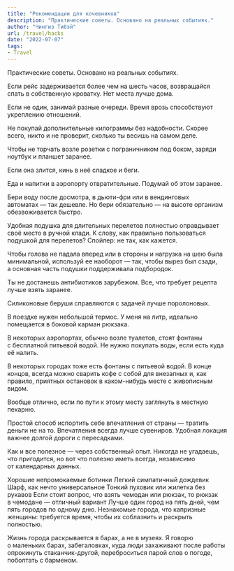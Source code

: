 ```yaml
---
title: "Рекомендации для кочевников"
description: "Практические советы. Основано на реальных событиях."
author: "Чингиз Тибэй"
url: /travel/hacks
date: "2022-07-07"
tags:
- Travel
---
```


<div class="container">

Практические советы. Основано на&nbsp;реальных событиях.

Если рейс задерживается более чем на&nbsp;шесть часов, возвращайся спать в&nbsp;собственную кроватку. Нет места лучше дома.

Если не&nbsp;один, занимай разные очереди. Время врозь способствуют укреплению отношений.

Не&nbsp;покупай дополнительные килограммы без надобности. Скорее всего, никто и&nbsp;не&nbsp;проверит, сколько ты&nbsp;весишь на&nbsp;самом деле.

Чтобы не&nbsp;торчать возле розетки с&nbsp;пограничником под боком, заряди ноутбук и&nbsp;планшет заранее.

Если она злится, кинь в&nbsp;неё сладкое и&nbsp;беги.

Еда и&nbsp;напитки в&nbsp;аэропорту отвратительные. Подумай об&nbsp;этом заранее.

Бери воду после досмотра, в&nbsp;дьюти-фри или в&nbsp;вендинговых автоматах&nbsp;&mdash; так дешевле. Но&nbsp;бери обязательно&nbsp;&mdash; на&nbsp;высоте организм обезвоживается быстро.

Удобная подушка для длительных перелетов полностью оправдывает своё место в&nbsp;ручной клади. К&nbsp;слову, как правильно пользоваться подушкой для перелетов? Спойлер: не&nbsp;так, как кажется.

Чтобы голова не&nbsp;падала вперед или в&nbsp;стороны и&nbsp;нагрузка на&nbsp;шею была минимальной, используй ее&nbsp;наоборот&nbsp;&mdash; так, чтобы вырез был сзади, а&nbsp;основная часть подушки поддерживала подбородок.

Ты&nbsp;не&nbsp;достанешь антибиотиков зарубежом. Все, что требует рецепта лучше взять заранее.

Силиконовые беруши справляются с&nbsp;задачей лучше поролоновых.

В&nbsp;поездке нужен небольшой термос. У&nbsp;меня на&nbsp;литр, идеально помещается в&nbsp;боковой карман рюкзака.

В&nbsp;некоторых аэропортах, обычно возле туалетов, стоят фонтаны с&nbsp;бесплатной питьевой водой. Не&nbsp;нужно покупать воды, если есть куда её&nbsp;налить.

В&nbsp;некоторых городах тоже есть фонтаны с&nbsp;питьевой водой. В&nbsp;конце концов, всегда можно сварить кофе с&nbsp;собой для внезапных&nbsp;и, как правило, приятных остановок в&nbsp;каком-нибудь месте с&nbsp;живописным видом.

Вообще отлично, если по&nbsp;пути к&nbsp;этому месту заглянуть в&nbsp;местную пекарню.

Простой способ испортить себе впечатления от&nbsp;страны&nbsp;&mdash; тратить деньги не&nbsp;на&nbsp;то. Впечатления всегда лучше сувениров. Удобная локация важнее долгой дороги с&nbsp;пересадками.

Как и&nbsp;все полезное&nbsp;&mdash; через собственный опыт. Никогда не&nbsp;угадаешь, что пригодится, но&nbsp;вот что полезно иметь всегда, независимо от&nbsp;календарных данных.

Хорошие непромокаемые ботинки
Легкий симпатичный дождевик
Шарф, как нечто универсальное
Тонкий пуховик или жилетка без рукавов
Если стоит вопрос, что взять чемодан или рюкзак, то&nbsp;рюкзак в&nbsp;чемодане&nbsp;&mdash; отличный вариант
Лучше один город на&nbsp;пять дней, чем пять городов по&nbsp;одному дню. Незнакомые города, что капризные женщины: требуется время, чтобы их&nbsp;соблазнить и&nbsp;раскрыть полностью.

Жизнь города раскрывается в&nbsp;барах, а&nbsp;не&nbsp;в&nbsp;музеях. Я&nbsp;говорю о&nbsp;маленьких барах, забегаловках, куда люди захаживают после работы опрокинуть стаканчик-другой, переброситься парой слов о&nbsp;погоде, поболтать с&nbsp;барменом.

</div>